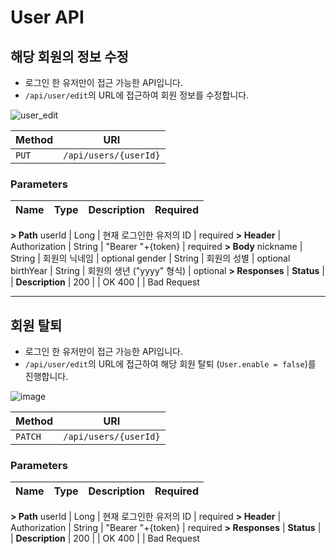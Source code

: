 # User API

## 해당 회원의 정보 수정

- 로그인 한 유저만이 접근 가능한 API입니다.
- `/api/user/edit`의 URL에 접근하여 회원 정보를 수정합니다.

![user_edit](https://user-images.githubusercontent.com/85560758/171837027-161e34c0-38f7-48aa-a5f7-97935c4f03e5.png)

| Method | URI
|--|--|
| `PUT` | `/api/users/{userId}`

### Parameters

| Name | Type |  Description  | Required
|-|-|-|-|
**> Path**
userId | Long | 현재 로그인한 유저의 ID | required
**> Header**
| Authorization | String | "Bearer  "+{token} | required
**> Body**
nickname | String | 회원의 닉네임 | optional
gender | String | 회원의 성별 | optional
birthYear | String | 회원의 생년 ("yyyy" 형식) | optional
**> Responses**
| **Status** | | **Description** |
200 | | OK
400 | | Bad Request



---
## 회원 탈퇴

- 로그인 한 유저만이 접근 가능한 API입니다.
- `/api/user/edit`의 URL에 접근하여 해당 회원 탈퇴 (`User.enable = false`)를 진행합니다.

![image](https://user-images.githubusercontent.com/85560758/171837668-e7bf4663-dcd5-4bbd-984f-641f8e9e4238.png)


| Method | URI
|--|--|
| `PATCH` | `/api/users/{userId}`

### Parameters

| Name | Type |  Description  | Required
|-|-|-|-|
**> Path**
userId | Long | 현재 로그인한 유저의 ID | required
**> Header**
| Authorization | String | "Bearer  "+{token} | required
**> Responses**
| **Status** | | **Description** |
200 | | OK
400 | | Bad Request